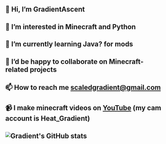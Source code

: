 👋 Hi, I’m GradientAscent
---
👀 I’m interested in Minecraft and Python
---
🌱 I’m currently learning Java? for mods
---
🤗 I’d be happy to collaborate on Minecraft-related projects
---
📫 How to reach me scaledgradient@gmail.com
---
📹 I make minecraft videos on [YouTube](https://www.youtube.com/channel/UCDqndbB653eJHzHlK95M9Vw) (my cam account is Heat_Gradient)
---
![Gradient's GitHub stats](https://github-readme-stats.vercel.app/api?username=Heat-GradientAscent&theme=discord_old_blurple)
---
